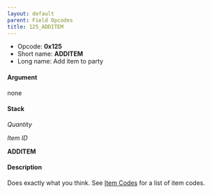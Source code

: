 ```yaml
---
layout: default
parent: Field Opcodes
title: 125_ADDITEM
---
```


-   Opcode: **0x125**
-   Short name: **ADDITEM**
-   Long name: Add item to party

#### Argument

none

#### Stack

  
*Quantity*

*Item ID*

**ADDITEM**

#### Description

Does exactly what you think. See [Item Codes](../../Lists/Item_list) for a list of item codes.
